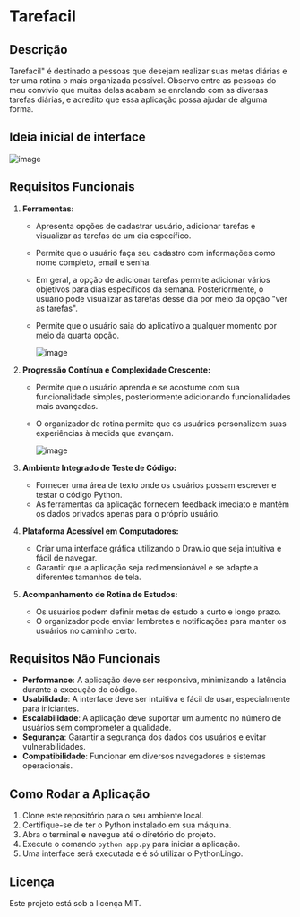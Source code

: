 # Tarefacil

## Descrição

Tarefacil" é destinado a pessoas que desejam realizar suas metas diárias e ter uma rotina o mais organizada possível. Observo entre as pessoas do meu convívio que muitas delas acabam se enrolando com as diversas tarefas diárias, e acredito que essa aplicação possa ajudar de alguma forma.

## Ideia inicial de interface

![image](https://github.com/nicolastz10/Projeto-Integrador/assets/142109256/8adb577e-153f-4902-9ce1-f2397c89ac5c)

## Requisitos Funcionais

1. **Ferramentas:**
    - Apresenta opções de cadastrar usuário, adicionar tarefas e visualizar as tarefas de um dia específico.
    - Permite que o usuário faça seu cadastro com informações como nome completo, email e senha.
    - Em geral, a opção de adicionar tarefas permite adicionar vários objetivos para dias específicos da semana. Posteriormente, o usuário pode visualizar as tarefas desse dia por meio da opção "ver as tarefas".
    - Permite que o usuário saia do aplicativo a qualquer momento por meio da quarta opção.
  
      ![image](https://github.com/nicolastz10/Projeto-Integrador/assets/142109256/c5ad60ab-b20b-4468-ae31-e88109b4f0af)

2. **Progressão Contínua e Complexidade Crescente:**
   - Permite que o usuário aprenda e se acostume com sua funcionalidade simples, posteriormente adicionando funcionalidades mais avançadas.
   - O organizador de rotina permite que os usuários personalizem suas experiências à medida que avançam.
  
     ![image](https://github.com/nicolastz10/Projeto-Integrador/assets/142109256/9c34ec4d-28cd-4648-a283-5aecb9bfe7cf)

3. **Ambiente Integrado de Teste de Código:**
   - Fornecer uma área de texto onde os usuários possam escrever e testar o código Python.
   - As ferramentas da aplicação fornecem feedback imediato e mantêm os dados privados apenas para o próprio usuário.

4. **Plataforma Acessível em Computadores:**
   - Criar uma interface gráfica utilizando o Draw.io que seja intuitiva e fácil de navegar.
   - Garantir que a aplicação seja redimensionável e se adapte a diferentes tamanhos de tela.

5. **Acompanhamento de Rotina de Estudos:**
   - Os usuários podem definir metas de estudo a curto e longo prazo.
   - O organizador pode enviar lembretes e notificações para manter os usuários no caminho certo.


## Requisitos Não Funcionais

- **Performance**: A aplicação deve ser responsiva, minimizando a latência durante a execução do código.
- **Usabilidade**: A interface deve ser intuitiva e fácil de usar, especialmente para iniciantes.
- **Escalabilidade**: A aplicação deve suportar um aumento no número de usuários sem comprometer a qualidade.
- **Segurança**: Garantir a segurança dos dados dos usuários e evitar vulnerabilidades.
- **Compatibilidade**: Funcionar em diversos navegadores e sistemas operacionais.

## Como Rodar a Aplicação

1. Clone este repositório para o seu ambiente local.
2. Certifique-se de ter o Python instalado em sua máquina.
3. Abra o terminal e navegue até o diretório do projeto.
4. Execute o comando `python app.py` para iniciar a aplicação.
5. Uma interface será executada e é só utilizar o PythonLingo.

## Licença

Este projeto está sob a licença MIT.

